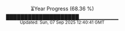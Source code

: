 <p align="center">
⏳Year Progress (68.36 %) <br>
████████████████████▁▁▁▁▁▁▁▁▁▁ <br>
<sub>Updated: Sun, 07 Sep 2025 12:40:41 GMT</sub>
</p>

